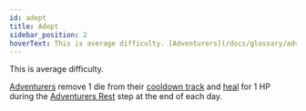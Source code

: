 ```yaml
---
id: adept
title: Adept
sidebar_position: 2
hoverText: This is average difficulty. [Adventurers](/docs/glossary/adventurer) remove 1 die from their [cooldown track](/docs/glossary/cooldown-track) and [heal](/docs/glossary/healing) for 1 HP during the [Adventurers Rest](/docs/day/end-of-day-phase) step at the end of each day.
---
```


This is average difficulty.

[Adventurers](/docs/glossary/adventurer) remove 1 die from their [cooldown track](/docs/glossary/cooldown-track) and [heal](/docs/glossary/healing) for 1 HP during the [Adventurers Rest](/docs/day/end-of-day-phase) step at the end of each day.
